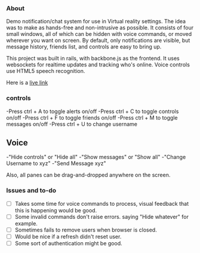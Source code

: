 ### About

Demo notification/chat system for use in Virtual reality settings. The idea was to make as hands-free and non-intrusive as possible. It consists of four small windows, all of which can be hidden with voice commands, or moved wherever you want on screen. By default, only notifications are visible, but message history, friends list, and controls are easy to bring up.

This project was built in rails, with backbone.js as the frontend. It uses websockets for realtime updates and tracking who's online. Voice controls use HTML5 speech recognition.

Here is a [live link](notifyer.herokuapp.com)

### controls

-Press ctrl + A to toggle alerts on/off
-Press ctrl + C to toggle controls on/off
-Press ctrl + F to toggle friends on/off
-Press ctrl + M to toggle messages on/off
-Press ctrl + U to change username

## Voice
-"Hide controls" or "Hide all"
-"Show messages" or "Show all"
-"Change Username to xyz"
-"Send Message xyz"

Also, all panes can be drag-and-dropped anywhere on the screen.

### Issues and to-do
-[ ] Takes some time for voice commands to process, visual feedback that this is happening would be good.
-[ ] Some invalid commands don't raise errors. saying "Hide whatever" for example.
-[ ] Sometimes fails to remove users when browser is closed.
-[ ] Would be nice if a refresh didn't reset user.
-[ ] Some sort of authentication might be good.
